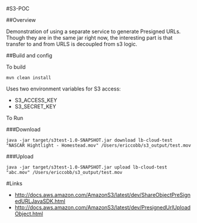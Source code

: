#S3-POC

##Overview

Demonstration of using a separate service to generate Presigned URLs. Though they are in the same jar right now, the interesting part is that transfer to and from URLS is decoupled from s3 logic.

##Build and config

To build
```
mvn clean install
```

Uses two environment variables for S3 access:

* S3_ACCESS_KEY
* S3_SECRET_KEY

To Run

###Download

 ```
java -jar target/s3test-1.0-SNAPSHOT.jar download lb-cloud-test "NASCAR Hightlight - Homestead.mov" /Users/ericcobb/s3_output/test.mov
```

###Upload

```
java -jar target/s3test-1.0-SNAPSHOT.jar upload lb-cloud-test "abc.mov" /Users/ericcobb/s3_output/test.mov
```

#Links 

* http://docs.aws.amazon.com/AmazonS3/latest/dev/ShareObjectPreSignedURLJavaSDK.html
* http://docs.aws.amazon.com/AmazonS3/latest/dev/PresignedUrlUploadObject.html